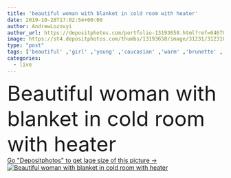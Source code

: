 ```yaml
---
title: 'beautiful woman with blanket in cold room with heater'
date: 2019-10-28T17:02:54+00:00
author: AndrewLozovyi
author_url: https://depositphotos.com/portfolio-13193658.html?ref=64678756
image: https://st4.depositphotos.com/thumbs/13193658/image/31231/312310082/api_thumb_450.jpg?forcejpeg=true
type: "post"
tags: ['beautiful' ,'girl' ,'young' ,'caucasian' ,'warm' ,'brunette' ,'blanket' ,'cold' ,'pretty' ,'cozy' ,'home' ,'woman' ,'room' ,'indoors' ,'inside' ,'attractive' ,'casual' ,'sofa' ,'heater' ,'copy space' ,'one person' ,'Living Room' ,'Warming Up' ,'autumn outfit' ]
categories: 
  - live
---
```

<div aling="center">
            <font size="60"> Beautiful woman with blanket in cold room with heater</font>   
</div>
<div>
    <a href='https://st4.depositphotos.com/thumbs/13193658/image/31231/312310082/api_thumb_450.jpg?forcejpeg=true?ref=64678756' target=_blank > Go "Depositphotos" to get lage size of this picture ->
        <img href='https://st4.depositphotos.com/thumbs/13193658/image/31231/312310082/api_thumb_450.jpg?forcejpeg=true?ref=64678756' src='https://st4.depositphotos.com/13193658/31231/i/950/depositphotos_312310082-stock-photo-beautiful-woman-blanket-cold-room.jpg?forcejpeg=true' alt='Beautiful woman with blanket in cold room with heater' >
    </a>
</div>

